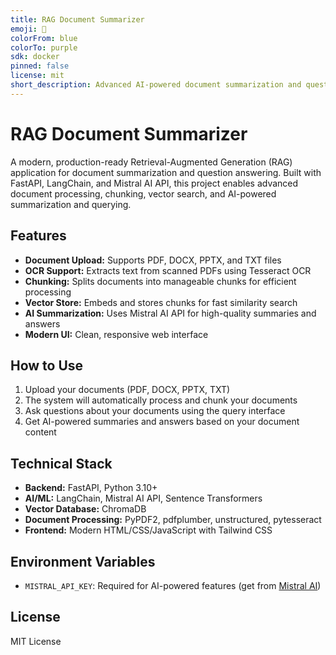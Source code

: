```yaml
---
title: RAG Document Summarizer
emoji: 📄
colorFrom: blue
colorTo: purple
sdk: docker
pinned: false
license: mit
short_description: Advanced AI-powered document summarization and question answering using RAG
---
```


# RAG Document Summarizer

A modern, production-ready Retrieval-Augmented Generation (RAG) application for document summarization and question answering. Built with FastAPI, LangChain, and Mistral AI API, this project enables advanced document processing, chunking, vector search, and AI-powered summarization and querying.

## Features
- **Document Upload:** Supports PDF, DOCX, PPTX, and TXT files
- **OCR Support:** Extracts text from scanned PDFs using Tesseract OCR
- **Chunking:** Splits documents into manageable chunks for efficient processing
- **Vector Store:** Embeds and stores chunks for fast similarity search
- **AI Summarization:** Uses Mistral AI API for high-quality summaries and answers
- **Modern UI:** Clean, responsive web interface

## How to Use
1. Upload your documents (PDF, DOCX, PPTX, TXT)
2. The system will automatically process and chunk your documents
3. Ask questions about your documents using the query interface
4. Get AI-powered summaries and answers based on your document content

## Technical Stack
- **Backend:** FastAPI, Python 3.10+
- **AI/ML:** LangChain, Mistral AI API, Sentence Transformers
- **Vector Database:** ChromaDB
- **Document Processing:** PyPDF2, pdfplumber, unstructured, pytesseract
- **Frontend:** Modern HTML/CSS/JavaScript with Tailwind CSS

## Environment Variables
- `MISTRAL_API_KEY`: Required for AI-powered features (get from [Mistral AI](https://mistral.ai/))

## License
MIT License
